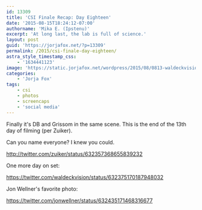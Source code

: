 ```yaml
---
id: 13309
title: 'CSI Finale Recap: Day Eighteen'
date: '2015-08-15T18:24:12-07:00'
authorname: 'Mika E. (Ipstenu)'
excerpt: 'At long last, the lab is full of science.'
layout: post
guid: 'https://jorjafox.net/?p=13309'
permalink: /2015/csi-finale-day-eighteen/
astra_style_timestamp_css:
    - '1634441123'
image: 'https://static.jorjafox.net/wordpress/2015/08/0813-waldeckvision01.jpg'
categories:
    - 'Jorja Fox'
tags:
    - csi
    - photos
    - screencaps
    - 'social media'
---
```


Finally it's DB and Grissom in the same scene. This is the end of the 13th day of filming (per Zuiker).

Can you name everyone? I knew you could.

http://twitter.com/zuiker/status/632357368655839232

One more day on set:

https://twitter.com/waldeckvision/status/632375170187948032

Jon Wellner's favorite photo:

https://twitter.com/jonwellner/status/632435171468316677
